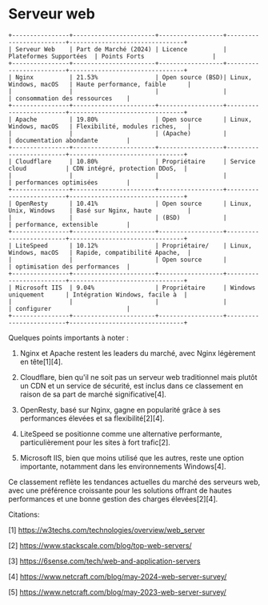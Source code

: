 # Serveur web
```
+----------------+-----------------------+------------------+-------------------------+--------------------------------+
| Serveur Web    | Part de Marché (2024) | Licence          | Plateformes Supportées  | Points Forts                   |
+----------------+-----------------------+------------------+-------------------------+--------------------------------+
| Nginx          | 21.53%                | Open source (BSD)| Linux, Windows, macOS   | Haute performance, faible      |
|                |                       |                  |                         | consommation des ressources    |
+----------------+-----------------------+------------------+-------------------------+--------------------------------+
| Apache         | 19.80%                | Open source      | Linux, Windows, macOS   | Flexibilité, modules riches,   |
|                |                       | (Apache)         |                         | documentation abondante        |
+----------------+-----------------------+------------------+-------------------------+--------------------------------+
| Cloudflare     | 10.80%                | Propriétaire     | Service cloud           | CDN intégré, protection DDoS,  |
|                |                       |                  |                         | performances optimisées        |
+----------------+-----------------------+------------------+-------------------------+--------------------------------+
| OpenResty      | 10.41%                | Open source      | Linux, Unix, Windows    | Basé sur Nginx, haute          |
|                |                       | (BSD)            |                         | performance, extensible        |
+----------------+-----------------------+------------------+-------------------------+--------------------------------+
| LiteSpeed      | 10.12%                | Propriétaire/    | Linux, Windows, macOS   | Rapide, compatibilité Apache,  |
|                |                       | Open source      |                         | optimisation des performances  |
+----------------+-----------------------+------------------+-------------------------+--------------------------------+
| Microsoft IIS  | 9.04%                 | Propriétaire     | Windows uniquement      | Intégration Windows, facile à  |
|                |                       |                  |                         | configurer                     |
+----------------+-----------------------+------------------+-------------------------+--------------------------------+
```

Quelques points importants à noter :

1. Nginx et Apache restent les leaders du marché, avec Nginx légèrement en tête[1][4].

2. Cloudflare, bien qu'il ne soit pas un serveur web traditionnel mais plutôt un CDN et un service de sécurité, est inclus dans ce classement en raison de sa part de marché significative[4].

3. OpenResty, basé sur Nginx, gagne en popularité grâce à ses performances élevées et sa flexibilité[2][4].

4. LiteSpeed se positionne comme une alternative performante, particulièrement pour les sites à fort trafic[2].

5. Microsoft IIS, bien que moins utilisé que les autres, reste une option importante, notamment dans les environnements Windows[4].

Ce classement reflète les tendances actuelles du marché des serveurs web, avec une préférence croissante pour les solutions offrant de hautes performances et une bonne gestion des charges élevées[2][4].

Citations:

[1] https://w3techs.com/technologies/overview/web_server

[2] https://www.stackscale.com/blog/top-web-servers/

[3] https://6sense.com/tech/web-and-application-servers

[4] https://www.netcraft.com/blog/may-2024-web-server-survey/

[5] https://www.netcraft.com/blog/may-2023-web-server-survey/
